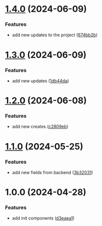 # [1.4.0](https://github.com/GabrielGuedess/TMS-Web/compare/v1.3.0...v1.4.0) (2024-06-09)


### Features

* add new updates to the project ([674bb2b](https://github.com/GabrielGuedess/TMS-Web/commit/674bb2bfec62afaf983f5a3b69e0c676293297ce))

# [1.3.0](https://github.com/GabrielGuedess/TMS-Web/compare/v1.2.0...v1.3.0) (2024-06-09)


### Features

* add new updates ([1db44da](https://github.com/GabrielGuedess/TMS-Web/commit/1db44da328657feb5782ae681cabedc061f07f9a))

# [1.2.0](https://github.com/GabrielGuedess/TMS-Web/compare/v1.1.0...v1.2.0) (2024-06-08)


### Features

* add new creates ([c2809eb](https://github.com/GabrielGuedess/TMS-Web/commit/c2809ebd34178b9ee1f7d9d6f1ad9caedff1fbd3))

# [1.1.0](https://github.com/GabrielGuedess/TMS-Web/compare/v1.0.0...v1.1.0) (2024-05-25)


### Features

* add new fields from backend ([3b32031](https://github.com/GabrielGuedess/TMS-Web/commit/3b32031c9c79568cc3992ba7697617b8903347d4))

# 1.0.0 (2024-04-28)


### Features

* add init components ([d3eaea1](https://github.com/GabrielGuedess/TMS-Web/commit/d3eaea16e4f41aaf7f05902ad6a808c1bcc52254))

